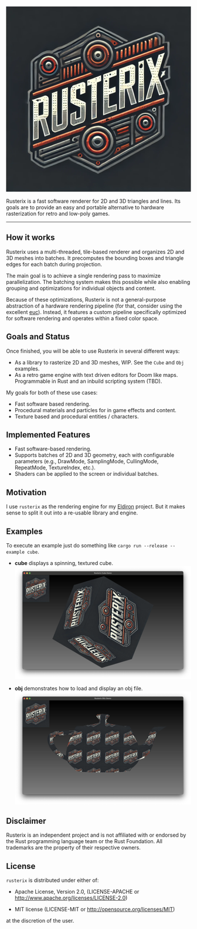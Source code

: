 ![Logo](images/logo.png)


Rusterix is a fast software renderer for 2D and 3D triangles and lines. Its goals are to provide an easy and portable alternative to hardware rasterization for retro and low-poly games.

---

## How it works

Rusterix uses a multi-threaded, tile-based renderer and organizes 2D and 3D meshes into batches. It precomputes the bounding boxes and triangle edges for each batch during projection.

The main goal is to achieve a single rendering pass to maximize parallelization. The batching system makes this possible while also enabling grouping and optimizations for individual objects and content.

Because of these optimizations, Rusterix is not a general-purpose abstraction of a hardware rendering pipeline (for that, consider using the excellent [euc](https://github.com/zesterer/euc)). Instead, it features a custom pipeline specifically optimized for software rendering and operates within a fixed color space.

## Goals and Status

Once finished, you will be able to use Rusterix in several different ways:

* As a library to rasterize 2D and 3D meshes, WIP. See the `Cube` and `Obj` examples.
* As a retro game engine with text driven editors for Doom like maps. Programmable in Rust and an inbuild scripting system (TBD).

My goals for both of these use cases:

* Fast software based rendering.
* Procedural materials and particles for in game effects and content.
* Texture based and procedural entities / characters.

## Implemented Features

* Fast software-based rendering.
* Supports batches of 2D and 3D geometry, each with configurable parameters (e.g., DrawMode, SamplingMode, CullingMode, RepeatMode, TextureIndex, etc.).
* Shaders can be applied to the screen or individual batches.

## Motivation

I use `rusterix` as the rendering engine for my [Eldiron](https://github.com/markusmoenig/Eldiron) project. But it makes sense to split it out into a re-usable library and engine.

## Examples

To execute an example just do something like ```cargo run --release --example cube```.

* **cube** displays a spinning, textured cube. ![Cube](images/screenshot_cube.png)

* **obj** demonstrates how to load and display an obj file. ![Logo](images/screenshot_obj.png)

## Disclaimer

Rusterix is an independent project and is not affiliated with or endorsed by the Rust programming language team or the Rust Foundation. All trademarks are the property of their respective owners.

## License

`rusterix` is distributed under either of:

- Apache License, Version 2.0, (LICENSE-APACHE or http://www.apache.org/licenses/LICENSE-2.0)

- MIT license (LICENSE-MIT or http://opensource.org/licenses/MIT)

at the discretion of the user.
